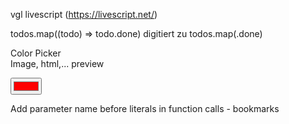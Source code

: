 vgl livescript (https://livescript.net/)

todos.map((todo) => todo.done)
digitiert zu
todos.map(.done)

Color Picker  
Image, html,... preview

<input type="color" name="favcolor" value="#ff0000">

Add parameter name before literals in function calls - bookmarks